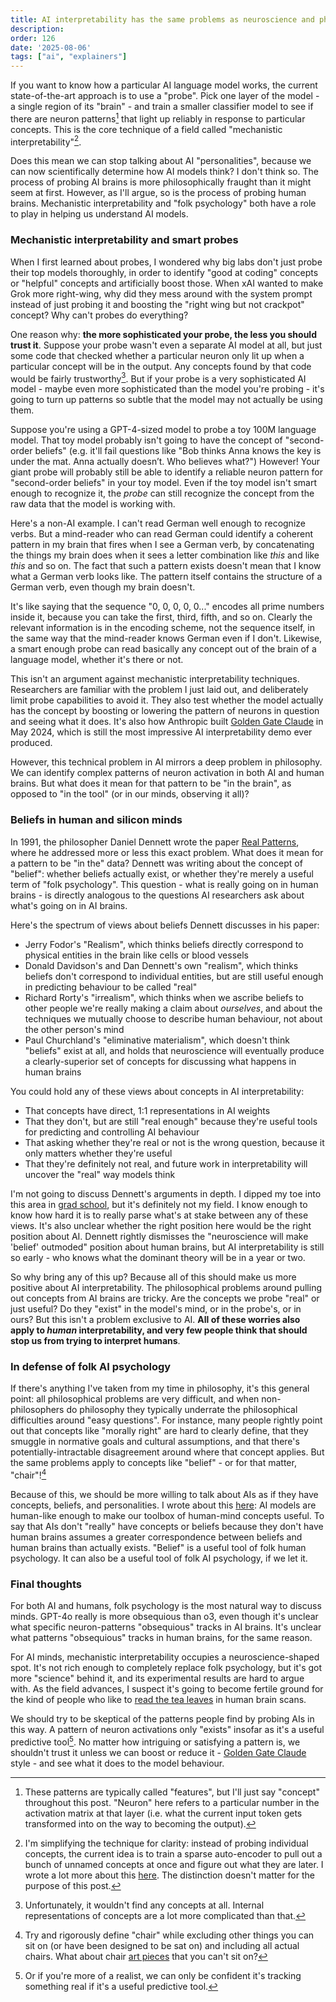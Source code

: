 ```yaml
---
title: AI interpretability has the same problems as neuroscience and philosophy
description: 
order: 126
date: '2025-08-06'
tags: ["ai", "explainers"]
---
```


If you want to know how a particular AI language model works, the current state-of-the-art approach is to use a "probe". Pick one layer of the model - a single region of its "brain" - and train a smaller classifier model to see if there are neuron patterns[^1] that light up reliably in response to particular concepts. This is the core technique of a field called "mechanistic interpretability"[^2].

Does this mean we can stop talking about AI "personalities", because we can now scientifically determine how AI models think? I don't think so. The process of probing AI brains is more philosophically fraught than it might seem at first. However, as I'll argue, so is the process of probing human brains. Mechanistic interpretability and "folk psychology" both have a role to play in helping us understand AI models.

### Mechanistic interpretability and smart probes

When I first learned about probes, I wondered why big labs don't just probe their top models thoroughly, in order to identify "good at coding" concepts or "helpful" concepts and artificially boost those. When xAI wanted to make Grok more right-wing, why did they mess around with the system prompt instead of just probing it and boosting the "right wing but not crackpot" concept? Why can't probes do everything?

One reason why: **the more sophisticated your probe, the less you should trust it**. Suppose your probe wasn't even a separate AI model at all, but just some code that checked whether a particular neuron only lit up when a particular concept will be in the output. Any concepts found by that code would be fairly trustworthy[^3]. But if your probe is a very sophisticated AI model - maybe even more sophisticated than the model you're probing - it's going to turn up patterns so subtle that the model may not actually be using them.

Suppose you're using a GPT-4-sized model to probe a toy 100M language model. That toy model probably isn't going to have the concept of "second-order beliefs" (e.g. it'll fail questions like "Bob thinks Anna knows the key is under the mat. Anna actually doesn’t. Who believes what?") However! Your giant probe will probably still be able to identify a reliable neuron pattern for "second-order beliefs" in your toy model. Even if the toy model isn't smart enough to recognize it, the _probe_ can still recognize the concept from the raw data that the model is working with.

Here's a non-AI example. I can't read German well enough to recognize verbs. But a mind-reader who can read German could identify a coherent pattern in my brain that fires when I see a German verb, by concatenating the things my brain does when it sees a letter combination like _this_ and like _this_ and so on. The fact that such a pattern exists doesn't mean that I know what a German verb looks like. The pattern itself contains the structure of a German verb, even though my brain doesn't.

It's like saying that the sequence "0, 0, 0, 0, 0..." encodes all prime numbers inside it, because you can take the first, third, fifth, and so on. Clearly the relevant information is in the encoding scheme, not the sequence itself, in the same way that the mind-reader knows German even if I don't. Likewise, a smart enough probe can read basically any concept out of the brain of a language model, whether it's there or not.

This isn't an argument against mechanistic interpretability techniques. Researchers are familiar with the problem I just laid out, and deliberately limit probe capabilities to avoid it. They also test whether the model actually has the concept by boosting or lowering the pattern of neurons in question and seeing what it does. It's also how Anthropic built [Golden Gate Claude](https://www.anthropic.com/news/golden-gate-claude) in May 2024, which is still the most impressive AI interpretability demo ever produced.

However, this technical problem in AI mirrors a deep problem in philosophy. We can identify complex patterns of neuron activation in both AI and human brains. But what does it mean for that pattern to be "in the brain", as opposed to "in the tool" (or in our minds, observing it all)?

### Beliefs in human and silicon minds

In 1991, the philosopher Daniel Dennett wrote the paper [Real Patterns](https://ruccs.rutgers.edu/images/personal-zenon-pylyshyn/class-info/FP2012/FP2012_readings/Dennett_RealPatterns.pdf), where he addressed more or less this exact problem. What does it mean for a pattern to be "in the" data? Dennett was writing about the concept of "belief": whether beliefs actually exist, or whether they're merely a useful term of "folk psychology". This question - what is really going on in human brains - is directly analogous to the questions AI researchers ask about what's going on in AI brains.

Here's the spectrum of views about beliefs Dennett discusses in his paper:

- Jerry Fodor's "Realism", which thinks beliefs directly correspond to physical entities in the brain like cells or blood vessels
- Donald Davidson's and Dan Dennett's own "realism", which thinks beliefs don't correspond to individual entities, but are still useful enough in predicting behaviour to be called "real"
- Richard Rorty's "irrealism", which thinks when we ascribe beliefs to other people we're really making a claim about _ourselves_, and about the techniques we mutually choose to describe human behaviour, not about the other person's mind
- Paul Churchland's "eliminative materialism", which doesn't think "beliefs" exist at all, and holds that neuroscience will eventually produce a clearly-superior set of concepts for discussing what happens in human brains

You could hold any of these views about concepts in AI interpretability:

- That concepts have direct, 1:1 representations in AI weights
- That they don't, but are still "real enough" because they're useful tools for predicting and controlling AI behaviour
- That asking whether they're real or not is the wrong question, because it only matters whether they're useful 
- That they're definitely not real, and future work in interpretability will uncover the "real" way models think

I'm not going to discuss Dennett's arguments in depth. I dipped my toe into this area in [grad school](https://minerva-access.unimelb.edu.au/items/8917262e-c426-5b5d-af14-c0e5d7cf419a), but it's definitely not my field. I know enough to know how hard it is to really parse what's at stake between any of these views. It's also unclear whether the right position here would be the right position about AI. Dennett rightly dismisses the "neuroscience will make 'belief' outmoded" position about human brains, but AI interpretability is still so early - who knows what the dominant theory will be in a year or two.

So why bring any of this up? Because all of this should make us more positive about AI interpretability. The philosophical problems around pulling out concepts from AI brains are tricky. Are the concepts we probe "real" or just useful? Do they "exist" in the model's mind, or in the probe's, or in ours? But this isn't a problem exclusive to AI. **All of these worries also apply to _human_ interpretability, and very few people think that should stop us from trying to interpret humans**.

### In defense of folk AI psychology

If there's anything I've taken from my time in philosophy, it's this general point: all philosophical problems are very difficult, and when non-philosophers do philosophy they typically underrate the philosophical difficulties around "easy questions". For instance, many people rightly point out that concepts like "morally right" are hard to clearly define, that they smuggle in normative goals and cultural assumptions, and that there's potentially-intractable disagreement around where that concept applies. But the same problems apply to concepts like "belief" - or for that matter, "chair"![^4]

Because of this, we should be more willing to talk about AIs as if they have concepts, beliefs, and personalities. I wrote about this [here](/anthropomorphizing-llms): AI models are human-like enough to make our toolbox of human-mind concepts useful. To say that AIs don't "really" have concepts or beliefs because they don't have human brains assumes a greater correspondence between beliefs and human brains than actually exists. "Belief" is a useful tool of folk human psychology. It can also be a useful tool of folk AI psychology, if we let it.

### Final thoughts

For both AI and humans, folk psychology is the most natural way to discuss minds. GPT-4o really is more obsequious than o3, even though it's unclear what specific neuron-patterns "obsequious" tracks in AI brains. It's unclear what patterns "obsequious" tracks in human brains, for the same reason.

For AI minds, mechanistic interpretability occupies a neuroscience-shaped spot. It's not rich enough to completely replace folk psychology, but it's got more "science" behind it, and its experimental results are hard to argue with. As the field advances, I suspect it's going to become fertile ground for the kind of people who like to [read the tea leaves](/your-brain-on-chatgpt) in human brain scans.

We should try to be skeptical of the patterns people find by probing AIs in this way. A pattern of neuron activations only "exists" insofar as it's a useful predictive tool[^5]. No matter how intriguing or satisfying a pattern is, we shouldn't trust it unless we can boost or reduce it - [Golden Gate Claude](https://www.anthropic.com/news/golden-gate-claude) style - and see what it does to the model behaviour.


[^1]: These patterns are typically called "features", but I'll just say "concept" throughout this post. "Neuron" here refers to a particular number in the activation matrix at that layer (i.e. what the current input token gets transformed into on the way to becoming the output).

[^2]: I'm simplifying the technique for clarity: instead of probing individual concepts, the current idea is to train a sparse auto-encoder to pull out a bunch of unnamed concepts at once and figure out what they are later. I wrote a lot more about this [here](/ai-interpretability). The distinction doesn't matter for the purpose of this post.

[^3]: Unfortunately, it wouldn't find any concepts at all. Internal representations of concepts are a lot more complicated than that.

[^4]: Try and rigorously define "chair" while excluding other things you can sit on (or have been designed to be sat on) and including all actual chairs. What about chair [art pieces](https://en.wikipedia.org/wiki/One_and_Three_Chairs) that you can't sit on?

[^5]: Or if you're more of a realist, we can only be confident it's tracking something real if it's a useful predictive tool.